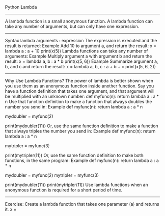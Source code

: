 Python Lambda
________________________________________
A lambda function is a small anonymous function.
A lambda function can take any number of arguments, but can only have one expression.
________________________________________
Syntax
lambda arguments : expression
The expression is executed and the result is returned:
Example
Add 10 to argument a, and return the result:
x = lambda a : a + 10
print(x(5))
Lambda functions can take any number of arguments:
Example
Multiply argument a with argument b and return the result:
x = lambda a, b : a * b
print(x(5, 6))
Example
Summarize argument a, b, and c and return the result:
x = lambda a, b, c : a + b + c
print(x(5, 6, 2))
________________________________________
Why Use Lambda Functions?
The power of lambda is better shown when you use them as an anonymous function inside another function.
Say you have a function definition that takes one argument, and that argument will be multiplied with an unknown number:
def myfunc(n):
  return lambda a : a * n
Use that function definition to make a function that always doubles the number you send in:
Example
def myfunc(n):
  return lambda a : a * n

mydoubler = myfunc(2)

print(mydoubler(11))
Or, use the same function definition to make a function that always triples the number you send in:
Example
def myfunc(n):
  return lambda a : a * n

mytripler = myfunc(3)

print(mytripler(11))
Or, use the same function definition to make both functions, in the same program:
Example
def myfunc(n):
  return lambda a : a * n

mydoubler = myfunc(2)
mytripler = myfunc(3)

print(mydoubler(11))
print(mytripler(11))
Use lambda functions when an anonymous function is required for a short period of time.
________________________________________

Exercise:
Create a lambda function that takes one parameter (a) and returns it.
x =        



